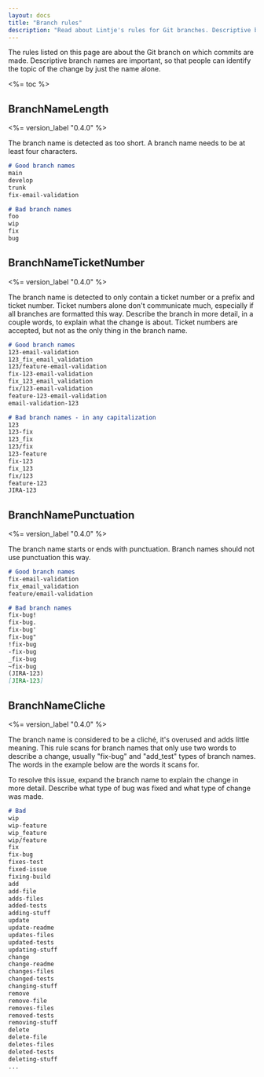 ```yaml
---
layout: docs
title: "Branch rules"
description: "Read about Lintje's rules for Git branches. Descriptive branch names are important, so that people can identify the topic of the change by just the name alone."
---
```


The rules listed on this page are about the Git branch on which commits are made. Descriptive branch names are important, so that people can identify the topic of the change by just the name alone.

<%= toc %>

## BranchNameLength

<%= version_label "0.4.0" %>

The branch name is detected as too short. A branch name needs to be at least four characters.

```md
# Good branch names
main
develop
trunk
fix-email-validation

# Bad branch names
foo
wip
fix
bug
```

## BranchNameTicketNumber

<%= version_label "0.4.0" %>

The branch name is detected to only contain a ticket number or a prefix and ticket number. Ticket numbers alone don't communicate much, especially if all branches are formatted this way. Describe the branch in more detail, in a couple words, to explain what the change is about. Ticket numbers are accepted, but not as the only thing in the branch name.

```md
# Good branch names
123-email-validation
123_fix_email_validation
123/feature-email-validation
fix-123-email-validation
fix_123_email_validation
fix/123-email-validation
feature-123-email-validation
email-validation-123

# Bad branch names - in any capitalization
123
123-fix
123_fix
123/fix
123-feature
fix-123
fix_123
fix/123
feature-123
JIRA-123
```

## BranchNamePunctuation

<%= version_label "0.4.0" %>

The branch name starts or ends with punctuation. Branch names should not use punctuation this way.

```md
# Good branch names
fix-email-validation
fix_email_validation
feature/email-validation

# Bad branch names
fix-bug!
fix-bug.
fix-bug'
fix-bug"
!fix-bug
-fix-bug
_fix-bug
~fix-bug
(JIRA-123)
[JIRA-123]
```

## BranchNameCliche

<%= version_label "0.4.0" %>

The branch name is considered to be a cliché, it's overused and adds little meaning. This rule scans for branch names that only use two words to describe a change, usually "fix-bug" and "add_test" types of branch names. The words in the example below are the words it scans for.

To resolve this issue, expand the branch name to explain the change in more detail. Describe what type of bug was fixed and what type of change was made.

```md
# Bad
wip
wip-feature
wip_feature
wip/feature
fix
fix-bug
fixes-test
fixed-issue
fixing-build
add
add-file
adds-files
added-tests
adding-stuff
update
update-readme
updates-files
updated-tests
updating-stuff
change
change-readme
changes-files
changed-tests
changing-stuff
remove
remove-file
removes-files
removed-tests
removing-stuff
delete
delete-file
deletes-files
deleted-tests
deleting-stuff
...
```
